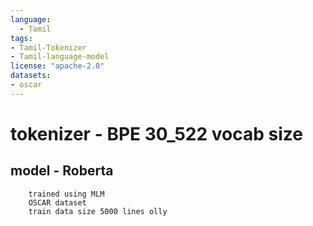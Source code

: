 ```yaml
---
language: 
  - Tamil
tags:
- Tamil-Tokenizer
- Tamil-language-model
license: "apache-2.0"
datasets:
- oscar
---
```



# tokenizer - BPE 30_522 vocab size


## model - Roberta 
        trained using MLM 
        OSCAR dataset
        train data size 5000 lines olly 